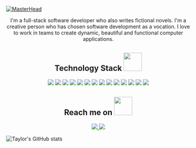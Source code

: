
[![MasterHead](https://www.dualshockers.com/static/uploads/2022/02/brilliant-stars-charizard-1140x641.jpg)](github.com/thart003)

<p align="center">
 I'm a full-stack software developer who also writes fictional novels. I'm a creative person who has chosen software development as a vocation. I love to work in teams to create dynamic, beautiful and functional computer applications.
</p>

<h2 align="center">Technology Stack <img src="https://encrypted-tbn0.gstatic.com/images?q=tbn:ANd9GcT3HLbBAh4SeIPQj6jHzYSVy77B50sYplL4SA&usqp=CAU" width="50"></h2>

<p align="center">
 <img src="https://img.shields.io/badge/C-00599C?style=flat-square&logo=c&logoColor=white"/>
<img src="https://img.shields.io/badge/-java-E34A86?style=flat-square&logo=java"/>
<img src="https://img.shields.io/badge/-C++-00599C?style=flat-square&logo=c"/>
<img src="https://img.shields.io/badge/-HTML5-E34F26?style=flat-square&logo=html5&logoColor=white"/>
<img src="https://img.shields.io/badge/-CSS3-1572B6?style=flat-square&logo=css3"/>
<img src="https://img.shields.io/badge/-Bootstrap-563D7C?style=flat-square&logo=bootstrap"/>
<img src="https://img.shields.io/badge/-Heroku-430098?style=flat-square&logo=heroku"/>
<img src="https://img.shields.io/badge/-JavaScript-black?style=flat-square&logo=javascript"/>
<img src="https://img.shields.io/badge/-Nodejs-black?style=flat-square&logo=Node.js"/>
<img src="https://img.shields.io/badge/-React-black?style=flat-square&logo=react"/>
<img src="https://img.shields.io/badge/-MongoDB-black?style=flat-square&logo=mongodb"/>
<img src="https://img.shields.io/badge/-MySQL-black?style=flat-square&logo=mysql"/>
<img src="https://img.shields.io/badge/-Git-black?style=flat-square&logo=git"/>
<img src="https://img.shields.io/badge/-GitHub-black?style=flat-square&logo=github"/>
</p>

<h2 align="center">Reach me on <img src="https://media0.giphy.com/media/jqNPzdTTxQfOgOqpO4/source.gif" width="50"></h2>

<p align="center">
<a href="mailto: thart003@ucr.edu">
 <img src="https://cdn.icon-icons.com/icons2/2429/PNG/512/mail_ru_logo_icon_147267.png"/>
</a>
<a href="https://www.linkedin.com/in/taylorhart003/">
 <img src="https://encrypted-tbn0.gstatic.com/images?q=tbn:ANd9GcTZmT0xGr1uxOsx4Vrc78rgG8XKo4IYhOHgbA&usqp=CAU"/>
</a>

![Taylor's GitHub stats](https://github-readme-stats.vercel.app/api?username=thart003&theme=kacho_ga&show_icons=true)


